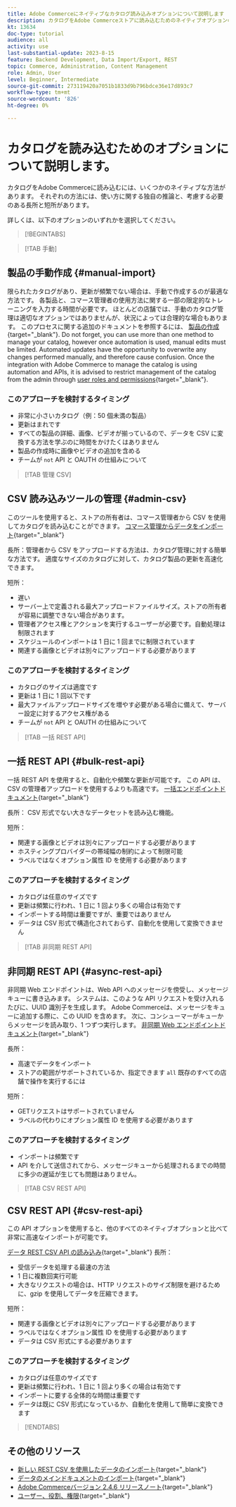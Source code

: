 ```yaml
---
title: Adobe Commerceにネイティブなカタログ読み込みオプションについて説明します
description: カタログをAdobe Commerceストアに読み込むためのネイティブオプションのいくつかを説明します。
kt: 13634
doc-type: tutorial
audience: all
activity: use
last-substantial-update: 2023-8-15
feature: Backend Development, Data Import/Export, REST
topic: Commerce, Administration, Content Management
role: Admin, User
level: Beginner, Intermediate
source-git-commit: 273119420a7051b1833d9b796bdce36e17d893c7
workflow-type: tm+mt
source-wordcount: '826'
ht-degree: 0%

---
```


# カタログを読み込むためのオプションについて説明します。

カタログをAdobe Commerceに読み込むには、いくつかのネイティブな方法があります。 それぞれの方法には、使い方に関する独自の推論と、考慮する必要のある長所と短所があります。

詳しくは、以下のオプションのいずれかを選択してください。

>[!BEGINTABS]

>[!TAB 手動]

## 製品の手動作成 {#manual-import}

限られたカタログがあり、更新が頻繁でない場合は、手動で作成するのが最適な方法です。 各製品と、コマース管理者の使用方法に関する一部の限定的なトレーニングを入力する時間が必要です。 ほとんどの店舗では、手動のカタログ管理は適切なオプションではありませんが、状況によっては合理的な場合もあります。 このプロセスに関する追加のドキュメントを参照するには、 [製品の作成](https://experienceleague.adobe.com/docs/commerce-admin/catalog/products/product-create.html){target="_blank"}. Do not forget, you can use more than one method to manage your catalog, however once automation is used, manual edits must be limited. Automated updates have the opportunity to overwrite any changes performed manually, and therefore cause confusion. Once the integration with Adobe Commerce to manage the catalog is using automation and APIs, it is advised to restrict management of the catalog from the admin through [user roles and permissions](https://experienceleague.adobe.com/docs/commerce-admin/systems/user-accounts/permissions-user-roles.html){target="_blank"}.



### このアプローチを検討するタイミング

- 非常に小さいカタログ（例：50 個未満の製品）
- 更新はまれです
- すべての製品の詳細、画像、ビデオが揃っているので、データを CSV に変換する方法を学ぶのに時間をかけたくはありません
- 製品の作成時に画像やビデオの追加を含める
- チームが `not` API と OAUTH の仕組みについて



>[!TAB 管理 CSV]

## CSV 読み込みツールの管理 {#admin-csv}

このツールを使用すると、ストアの所有者は、コマース管理者から CSV を使用してカタログを読み込むことができます。
[コマース管理からデータをインポート](https://experienceleague.adobe.com/docs/commerce-admin/systems/data-transfer/import/data-import.html){target="_blank"}

長所：管理者から CSV をアップロードする方法は、カタログ管理に対する簡単な方法です。 適度なサイズのカタログに対して、カタログ製品の更新を高速化できます。

短所：

- 遅い
- サーバー上で定義される最大アップロードファイルサイズ。ストアの所有者が容易に調整できない場合があります。
- 管理者アクセス権とアクションを実行するユーザーが必要です。自動処理は制限されます
- スケジュールのインポートは 1 日に 1 回までに制限されています
- 関連する画像とビデオは別々にアップロードする必要があります



### このアプローチを検討するタイミング

- カタログのサイズは適度です
- 更新は 1 日に 1 回以下です
- 最大ファイルアップロードサイズを増やす必要がある場合に備えて、サーバー設定に対するアクセス権がある
- チームが `not` API と OAUTH の仕組みについて



>[!TAB 一括 REST API]

## 一括 REST API {#bulk-rest-api}

一括 REST API を使用すると、自動化や頻繁な更新が可能です。 この API は、CSV の管理者アップロードを使用するよりも高速です。
[一括エンドポイントドキュメント](https://developer.adobe.com/commerce/webapi/rest/use-rest/bulk-endpoints/){target="_blank"}

長所： CSV 形式でない大きなデータセットを読み込む機能。

短所：

- 関連する画像とビデオは別々にアップロードする必要があります
- ホスティングプロバイダーの帯域幅の制約によって制限可能
- ラベルではなくオプション属性 ID を使用する必要があります



### このアプローチを検討するタイミング

- カタログは任意のサイズです
- 更新は頻繁に行われ、1 日に 1 回より多くの場合は有効です
- インポートする時間は重要ですが、重要ではありません
- データは CSV 形式で構造化されておらず、自動化を使用して変換できません



>[!TAB 非同期 REST API]

## 非同期 REST API {#async-rest-api}

非同期 Web エンドポイントは、Web API へのメッセージを傍受し、メッセージキューに書き込みます。 システムは、このような API リクエストを受け入れるたびに、UUID 識別子を生成します。 Adobe Commerceは、メッセージをキューに追加する際に、この UUID を含めます。 次に、コンシューマーがキューからメッセージを読み取り、1 つずつ実行します。
[非同期 Web エンドポイントドキュメント](https://developer.adobe.com/commerce/webapi/rest/use-rest/asynchronous-web-endpoints/){target="_blank"}

長所：

- 高速でデータをインポート
- ストアの範囲がサポートされているか、指定できます `all` 既存のすべての店舗で操作を実行するには

短所：

- GETリクエストはサポートされていません
- ラベルの代わりにオプション属性 ID を使用する必要があります


### このアプローチを検討するタイミング

- インポートは頻繁です
- API を介して送信されてから、メッセージキューから処理されるまでの時間に多少の遅延が生じても問題はありません。



>[!TAB CSV REST API]

## CSV REST API {#csv-rest-api}

この API オプションを使用すると、他のすべてのネイティブオプションと比べて非常に高速なインポートが可能です。

[データ REST CSV API の読み込み](https://developer.adobe.com/commerce/webapi/rest/modules/import/){target="_blank"}
長所：

- 受信データを処理する最速の方法
- 1 日に複数回実行可能
- 大きなリクエストの場合は、HTTP リクエストのサイズ制限を避けるために、gzip を使用してデータを圧縮できます。

短所：

- 関連する画像とビデオは別々にアップロードする必要があります
- ラベルではなくオプション属性 ID を使用する必要があります
- データは CSV 形式にする必要があります

### このアプローチを検討するタイミング

- カタログは任意のサイズです
- 更新は頻繁に行われ、1 日に 1 回より多くの場合は有効です
- インポートに要する全体的な時間は重要です
- データは既に CSV 形式になっているか、自動化を使用して簡単に変換できます



>[!ENDTABS]

## その他のリソース

- [新しい REST CSV を使用したデータのインポート](https://developer.adobe.com/commerce/webapi/rest/modules/import/){target="_blank"}
- [データのメインドキュメントのインポート](https://experienceleague.adobe.com/docs/commerce-admin/systems/data-transfer/import/data-import.html){target="_blank"}
- [Adobe Commerceバージョン 2.4.6 リリースノート](https://experienceleague.adobe.com/docs/commerce-operations/release/notes/adobe-commerce/2-4-6.html){target="_blank"}
- [ユーザー、役割、権限](../site-management/users-roles-permissions.md){target="_blank"}
